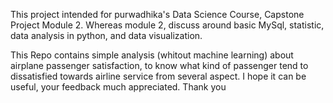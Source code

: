 This project intended for purwadhika's Data Science Course, Capstone Project Module 2.
Whereas module 2, discuss around basic MySql, statistic, data analysis in python, and data visualization.

This Repo contains simple analysis (whitout machine learning) about airplane passenger satisfaction, to know what kind of passenger tend to dissatisfied towards airline service from several aspect. I hope it can be useful, your feedback much appreciated. Thank you
